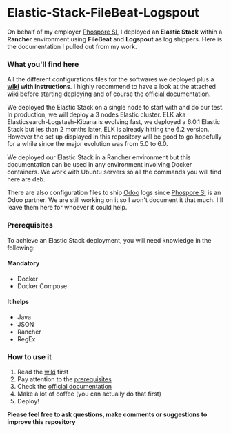 # Elastic-Stack-FileBeat-Logspout
On behalf of my employer [Phospore SI](https://www.phosphore.eu/), I deployed an **Elastic Stack** within a **Rancher** environment using **FileBeat** and **Logspout** as log shippers. Here is the documentation I pulled out from my work.

### What you'll find here

All the different configurations files for the softwares we deployed plus a **[wiki](https://github.com/Alexandre-Guth/Elastic-Stack-FileBeat-Logspout/wiki) with instructions**.
I highly recommend to have a look at the attached [wiki](https://github.com/Alexandre-Guth/Elastic-Stack-FileBeat-Logspout/wiki) before starting deploying and of course the [official documentation](https://www.elastic.co/guide/index.html).

We deployed the Elastic Stack on a single node to start with and do our test. In production, we will deploy a 3 nodes Elastic cluster.
ELK aka Elasticsearch-Logstash-Kibana is evolving fast, we deployed a 6.0.1 Elastic Stack but les than 2 months later, ELK is already hitting the 6.2 version. However the set up displayed in this repository will be good to go hopefully for a while since the major evolution was from 5.0 to 6.0. 

We deployed our Elastic Stack in a Rancher environment but this documentation can be used in any environment involving Docker containers. We work with Ubuntu servers so all the commands you will find here are deb.

There are also configuration files to ship [Odoo](https://www.odoo.com/) logs since [Phospore SI](https://www.phosphore.eu/) is an Odoo partner. We are still working on it so I won't document it that much. I'll leave them here for whoever it could help.

### Prerequisites

To achieve an Elastic Stack deployment, you will need knowledge in the following:

#### Mandatory
* Docker
* Docker Compose

#### It helps
* Java
* JSON
* Rancher
* RegEx

### How to use it

1. Read the [wiki](https://github.com/Alexandre-Guth/Elastic-Stack-FileBeat-Logspout/wiki) first
2. Pay attention to the [prerequisites](https://github.com/Alexandre-Guth/Elastic-Stack-FileBeat-Logspout/wiki/2.-Prerequisites)
3. Check the [official documentation](https://www.elastic.co/guide/index.html)
4. Make a lot of coffee (you can actually do that first)
5. Deploy!

**Please feel free to ask questions, make comments or suggestions to improve this repository**

